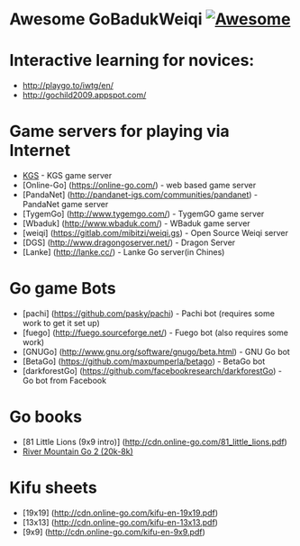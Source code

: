 # Awesome GoBadukWeiqi  [![Awesome](https://cdn.rawgit.com/sindresorhus/awesome/d7305f38d29fed78fa85652e3a63e154dd8e8829/media/badge.svg)](https://github.com/sindresorhus/awesome)



# Interactive learning for novices:
* http://playgo.to/iwtg/en/
* http://gochild2009.appspot.com/

# Game servers for playing via Internet
* [KGS](http://www.gokgs.com/) - KGS game server
* [Online-Go] (https://online-go.com/) - web based game server
* [PandaNet] (http://pandanet-igs.com/communities/pandanet) - PandaNet game server
* [TygemGo] (http://www.tygemgo.com/) - TygemGO game server
* [Wbaduk] (http://www.wbaduk.com/) - WBaduk game server
* [weiqi] (https://gitlab.com/mibitzi/weiqi.gs) - Open Source Weiqi server
* [DGS] (http://www.dragongoserver.net/) - Dragon Server
* [Lanke] (http://lanke.cc/) - Lanke Go server(in Chines)

# Go game Bots
* [pachi] (https://github.com/pasky/pachi) - Pachi bot (requires some work to get it set up)
* [fuego] (http://fuego.sourceforge.net/) - Fuego bot (also requires some work)
* [GNUGo] (http://www.gnu.org/software/gnugo/beta.html) - GNU Go bot
* [BetaGo] (https://github.com/maxpumperla/betago) -  BetaGo bot
* [darkforestGo] (https://github.com/facebookresearch/darkforestGo) - Go bot from Facebook

# Go books
* [81 Little Lions (9x9 intro)] (http://cdn.online-go.com/81_little_lions.pdf) 
* [River Mountain Go 2 (20k-8k)](http://tigersmouth.org/downloads/RiverMtnGo-20k-8k.pdf) 

# Kifu sheets
* [19x19] (http://cdn.online-go.com/kifu-en-19x19.pdf)
* [13x13] (http://cdn.online-go.com/kifu-en-13x13.pdf)
* [9x9] (http://cdn.online-go.com/kifu-en-9x9.pdf)
